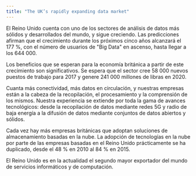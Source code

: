 ```yaml
---
title: "The UK’s rapidly expanding data market"
---
```


El Reino Unido cuenta con uno de los sectores de análisis de datos más sólidos y desarrollados del mundo, y sigue creciendo. Las predicciones afirman que el crecimiento durante los próximos cinco años alcanzará el 177 %, con el número de usuarios de 
"Big Data" en ascenso, hasta llegar a los 644 000. 

Los beneficios que se esperan para la economía británica a partir de este crecimiento son significativos. Se espera que el sector cree 58 000 nuevos puestos de trabajo para 2017 y genere 241 000 millones de libras en 2020. 

Cuanta más conectividad, más datos en circulación, y nuestras empresas están a la cabeza de la recopilación, el procesamiento y la comprensión de los mismos. Nuestra experiencia se extiende por toda la gama de avances tecnológicos: desde la recopilación de datos mediante redes 5G y radio de baja energía a la difusión de datos mediante conjuntos de datos abiertos y sólidos.

Cada vez hay más empresas británicas que adoptan soluciones de almacenamiento basadas en la nube. La adopción de tecnologías en la nube por parte de las empresas basadas en el Reino Unido prácticamente se ha duplicado, desde el 48 % en 2010 al 84 % en 2015.

El Reino Unido es en la actualidad el segundo mayor exportador del mundo de servicios informáticos y de computación.

